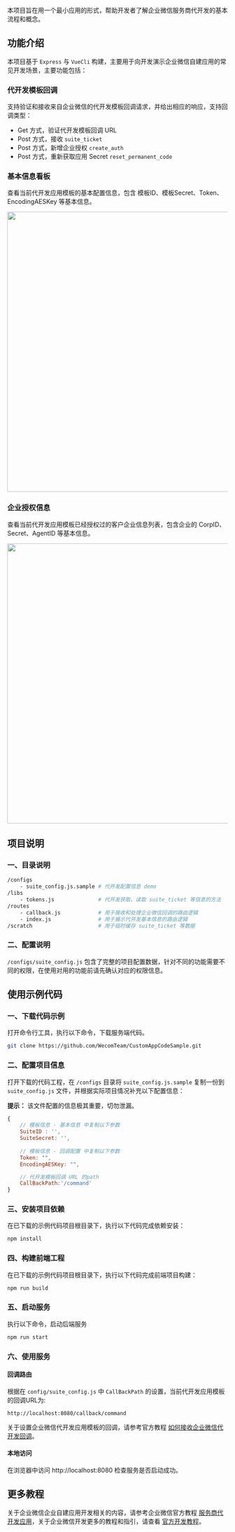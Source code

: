 本项目旨在用一个最小应用的形式，帮助开发者了解企业微信服务商代开发的基本流程和概念。

## 功能介绍

本项目基于 `Express` 与 `VueCli` 构建，主要用于向开发演示企业微信自建应用的常见开发场景，主要功能包括：

### 代开发模板回调

支持验证和接收来自企业微信的代开发模板回调请求，并给出相应的响应，支持回调类型：
- Get 方式，验证代开发模板回调 URL
- Post 方式，接收 `suite_ticket`
- Post 方式，新增企业授权 `create_auth` 
- Post 方式，重新获取应用 Secret `reset_permanent_code` 

### 基本信息看板

查看当前代开发应用模板的基本配置信息，包含 模板ID、模板Secret、Token、EncodingAESKey 等基本信息。

<img src="https://wwcdn.weixin.qq.com/node/wework/images/202211222049.e7f5db2d5f.png" width="640"  max-width="640" />


### 企业授权信息

查看当前代开发应用模板已经授权过的客户企业信息列表，包含企业的 CorpID、Secret、AgentID 等基本信息。

<img src="https://wwcdn.weixin.qq.com/node/wework/images/202211222050.178202f425.png" width="640"  max-width="640" />

## 项目说明

### 一、目录说明

```bash
/configs
    - suite_config.js.sample # 代开发配置信息 demo
/libs
    - tokens.js              # 代开发获取、读取 suite_ticket 等信息的方法
/routes
    - callback.js            # 用于接收和处理企业微信回调的路由逻辑
    - index.js               # 用于展示代开发基本信息的路由逻辑
/scratch                     # 用于临时缓存 suite_ticket 等数据
```

### 二、配置说明

`/configs/suite_config.js` 包含了完整的项目配置数据，针对不同的功能需要不同的权限，在使用对用的功能前请先确认对应的权限信息。

## 使用示例代码

### 一、下载代码示例

打开命令行工具，执行以下命令，下载服务端代码。

```bash
git clone https://github.com/WecomTeam/CustomAppCodeSample.git
```

### 二、配置项目信息

打开下载的代码工程，在 `/configs` 目录将 `suite_config.js.sample` 复制一份到 `suite_config.js` 文件，并根据实际项目情况补充以下配置信息：

**提示：** 该文件配置的信息极其重要，切勿泄漏。

```javascript
{
    // 模板信息 - 基本信息 中复制以下参数
    SuiteID : '',
    SuiteSecret: '',
    
    // 模板信息 - 回调配置 中复制以下参数
    Token: "",
    EncodingAESKey: "",

    // 代开发模板回调 URL 的path
    CallBackPath:'/command'
}
```

### 三、安装项目依赖

在已下载的示例代码项目根目录下，执行以下代码完成依赖安装：
```bash
npm install 
```

### 四、构建前端工程

在已下载的示例代码项目根目录下，执行以下代码完成前端项目构建：
```bash
npm run build
```

### 五、启动服务

执行以下命令，启动后端服务

```bash
npm run start
```

### 六、使用服务

#### 回调路由
根据在 `config/suite_config.js` 中 `CallBackPath` 的设置，当前代开发应用模板的回调URL为: 

```
http://localhost:8080/callback/command
```

关于设置企业微信代开发应用模板的回调，请参考官方教程 [如何接收企业微信代开发回调](https://developer.work.weixin.qq.com/tutorial/detail/64)。


#### 本地访问
在浏览器中访问 http://localhost:8080 检查服务是否启动成功。

## 更多教程
关于企业微信企业自建应用开发相关的内容，请参考企业微信官方教程 [服务商代开发应用](https://developer.work.weixin.qq.com/tutorial/detail/62)，关于企业微信开发更多的教程和指引，请查看 [官方开发教程](https://developer.work.weixin.qq.com/tutorial/)。


